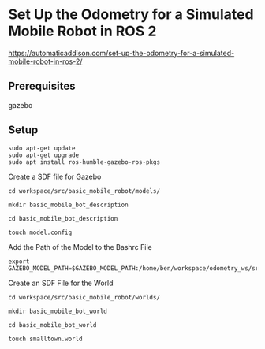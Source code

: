 # Set Up the Odometry for a Simulated Mobile Robot in ROS 2
https://automaticaddison.com/set-up-the-odometry-for-a-simulated-mobile-robot-in-ros-2/


## Prerequisites
gazebo


## Setup 
```
sudo apt-get update
sudo apt-get upgrade
sudo apt install ros-humble-gazebo-ros-pkgs
```

Create a SDF file for Gazebo
```
cd workspace/src/basic_mobile_robot/models/

mkdir basic_mobile_bot_description

cd basic_mobile_bot_description

touch model.config
```

Add the Path of the Model to the Bashrc File
```
export GAZEBO_MODEL_PATH=$GAZEBO_MODEL_PATH:/home/ben/workspace/odometry_ws/src/basic_mobile_robot/models/
```

Create an SDF File for the World
```
cd workspace/src/basic_mobile_robot/worlds/

mkdir basic_mobile_bot_world

cd basic_mobile_bot_world

touch smalltown.world
```